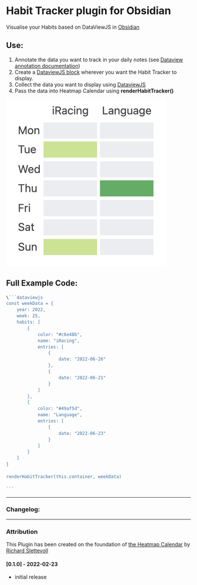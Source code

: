 # Habit Tracker plugin for Obsidian

Visualise your Habits based on DataViewJS in [Obsidian](https://obsidian.md/)

## Use:

1. Annotate the data you want to track in your daily notes (see [Dataview annotation documentation](https://blacksmithgu.github.io/obsidian-dataview/data-annotation/)) 
2. Create a [DataviewJS block](https://blacksmithgu.github.io/obsidian-dataview/api/intro/) wherever you want the Habit Tracker to display.  
3. Collect the data you want to display using [DataviewJS](https://blacksmithgu.github.io/obsidian-dataview/api/code-reference/)
4. Pass the data into Heatmap Calendar using  **renderHabitTracker()** 

![Habit Tracker Example](https://github.com/Narsail/habit-tracker-obsidian/blob/master/github-images/trackerExample.png)


## Full Example Code:

~~~javascript
\```dataviewjs
const weekData = {
	year: 2022,
	week: 25,
	habits: [
		{
			color: "#c6e48b",
			name: "iRacing",
			entries: [
				{
					date: "2022-06-26"
				},
				{
					date: "2022-06-21"
				}
			]
		},
		{
			color: "#49af5d",
			name: "Language",
			entries: [
				{
					date: "2022-06-23"
				}
			]
		}
	]
}

renderHabitTracker(this.container, weekData)

```
~~~

  

---

### Changelog:

---
### Attribution
This Plugin has been created on the foundation of [the Heatmap Calendar](https://github.com/Richardsl/heatmap-calendar-obsidian) by [Richard Slettevoll](https://github.com/Richardsl)

#### [0.1.0] - 2022-02-23
- initial release

